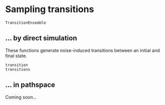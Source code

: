 # Sampling transitions

```@docs
TransitionEnsemble
```

## ... by direct simulation
These functions generate noise-induced transitions between an initial and final state.

```@docs
transition
transitions
```

## ... in pathspace

Coming soon...